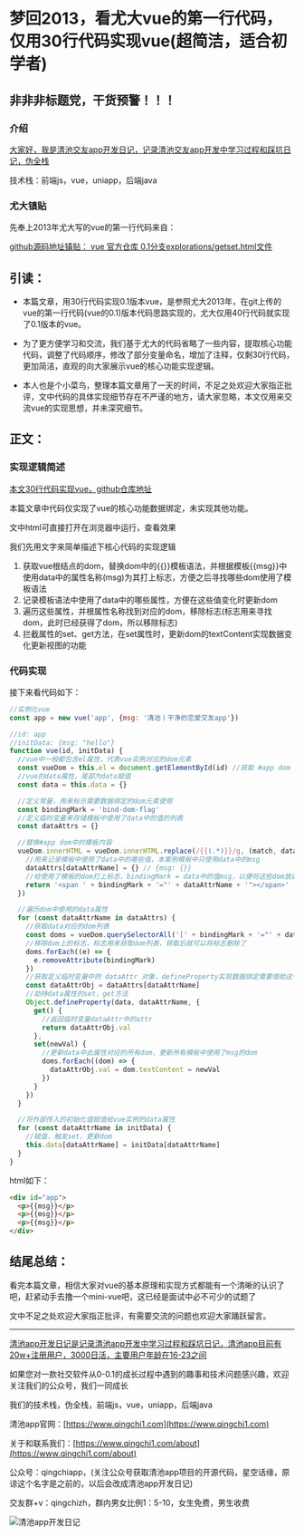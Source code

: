 # 梦回2013，看尤大vue的第一行代码，仅用30行代码实现vue(超简洁，适合初学者)

## 非非非标题党，干货预警！！！

### 介绍

[大家好，我是清池交友app开发日记，记录清池交友app开发中学习过程和踩坑日记，伪全栈](https://www.qingchi1.com/about)

技术栈：前端js，vue，uniapp，后端java

### 尤大镇贴

先奉上2013年尤大写的vue的第一行代码来自：

[github源码地址镇贴： vue 官方仓库 0.1分支explorations/getset.html文件](https://github.com/vuejs/vue/blob/871ed9126639c9128c18bb2f19e6afd42c0c5ad9/explorations/getset.html)

## 引读：

* 本篇文章，用30行代码实现0.1版本vue，是参照尤大2013年，在git上传的vue的第一行代码(vue的0.1)版本代码思路实现的，尤大仅用40行代码就实现了0.1版本的vue。

* 为了更方便学习和交流，我们基于尤大的代码省略了一些内容，提取核心功能代码，调整了代码顺序，修改了部分变量命名，增加了注释，仅剩30行代码，更加简洁，直观的向大家展示vue的核心功能实现逻辑。

* 本人也是个小菜鸟，整理本篇文章用了一天的时间，不足之处欢迎大家指正批评，文中代码的具体实现细节存在不严谨的地方，请大家忽略，本文仅用来交流vue的实现思想，并未深究细节。

## 正文：

### 实现逻辑简述

[本文30行代码实现vue，github仓库地址](https://github.com/qingchiapp/30line-mini-vue/blob/master/vue01.html)

本篇文章中代码仅实现了vue的核心功能数据绑定，未实现其他功能。

文中html可直接打开在浏览器中运行，查看效果

我们先用文字来简单描述下核心代码的实现逻辑

1. 获取vue根结点的dom，替换dom中的{{}}模板语法，并根据模板{{msg}}中使用data中的属性名称(msg)为其打上标志，方便之后寻找哪些dom使用了模板语法
2. 记录模板语法中使用了data中的哪些属性，方便在这些值变化时更新dom
3. 遍历这些属性，并根属性名称找到对应的dom，移除标志(标志用来寻找dom，此时已经获得了dom，所以移除标志)
4. 拦截属性的set、get方法，在set属性时，更新dom的textContent实现数据变化更新视图的功能

### 代码实现
接下来看代码如下：

```javascript
//实例化vue
const app = new vue('app', {msg: '清池丨干净的恋爱交友app'})

//id: app
//initData: {msg: "hello"}
function vue(id, initData) {
  //vue中一般都包含el属性，代表vue实例对应的dom元素
  const vueDom = this.el = document.getElementById(id) //获取 #app dom <div id="app">...</div>
  //vue的data属性，尾部为data赋值
  const data = this.data = {}

  //定义常量，用来标示需要数据绑定的dom元素使用
  const bindingMark = 'bind-dom-flag'
  //定义临时变量来存储模板中使用了data中的值的列表
  const dataAttrs = {}

  //替换#app dom中的模板内容
  vueDom.innerHTML = vueDom.innerHTML.replace(/{{(.*)}}/g, (match, dataAttrName) => {
    //用来记录模板中使用了data中的哪些值，本案例模板中只使用data中的msg
    dataAttrs[dataAttrName] = {} // {msg: {}}
    //给使用了模板的dom打上标志，bindingMark = data中的值msg，以便将这些dom放进 dataAttrs 中
    return '<span ' + bindingMark + '="' + dataAttrName + '"></span>'
  })

  //遍历dom中使用的data属性
  for (const dataAttrName in dataAttrs) {
    //获取data对应的dom列表
    const doms = vueDom.querySelectorAll('[' + bindingMark + '="' + dataAttrName + '"]')
    //移除dom上的标志，标志用来获取dom列表，获取后就可以将标志删除了
    doms.forEach((e) => {
      e.removeAttribute(bindingMark)
    })
    //获取定义临时变量中的 dataAttr 对象，defineProperty实现数据绑定需要借助这个对象来实现
    const dataAttrObj = dataAttrs[dataAttrName]
    //劫持data属性的set，get方法
    Object.defineProperty(data, dataAttrName, {
      get() {
        //返回临时变量dataAttr中的attr
        return dataAttrObj.val
      },
      set(newVal) {
        //更新data中此属性对应的所有dom，更新所有模板中使用了msg的dom
        doms.forEach((dom) => {
          dataAttrObj.val = dom.textContent = newVal
        })
      }
    })
  }

  //将外部传入的初始化值赋值给vue实例的data属性
  for (const dataAttrName in initData) {
    //赋值，触发set，更新dom
    this.data[dataAttrName] = initData[dataAttrName]
  }
}
```

html如下：

```html
<div id="app">
  <p>{{msg}}</p>
  <p>{{msg}}</p>
  <p>{{msg}}</p>
</div>
```

## 结尾总结：

看完本篇文章，相信大家对vue的基本原理和实现方式都能有一个清晰的认识了吧，赶紧动手去撸一个mini-vue吧，这已经是面试中必不可少的试题了

文中不足之处欢迎大家指正批评，有需要交流的问题也欢迎大家踊跃留言。

***
[清池app开发日记是记录清池app开发中学习过程和踩坑日记，清池app目前有20w+注册用户，3000日活，主要用户年龄在16-23之间](https://www.qingchi1.com/about)

如果您对一款社交软件从0-0.1的成长过程中遇到的趣事和技术问题感兴趣，欢迎关注我们的公众号，我们一同成长

我们的技术栈，伪全栈，前端js，vue，uniapp，后端java

清池app官网：[https://www.qingchi1.com](https://www.qingchi1.com)

关于和联系我们：[https://www.qingchi1.com/about](https://www.qingchi1.com/about)

公众号：qingchiapp，(关注公众号获取清池app项目的开源代码，星空话缘，原谅这个名字是之前的，以后会改成清池app开发日记)

交友群+v：qingchizh，群内男女比例1：5-10，女生免费，男生收费

![清池app开发日记](https://user-gold-cdn.xitu.io/2020/7/30/1739b541f2ac5b3e?w=1125&h=750&f=jpeg&s=192127)
